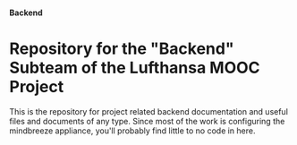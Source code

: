 #### Backend

<h1>Repository for the "Backend" Subteam of the Lufthansa MOOC Project</h1>

<p>
This is the repository for project related backend documentation and useful files and documents of any type.
Since most of the work is configuring the mindbreeze appliance, you'll probably find little to no code in here.
</p>


